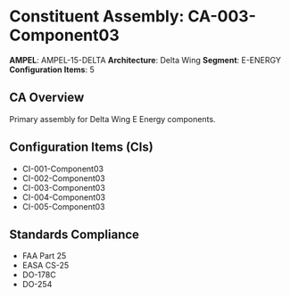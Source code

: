 # Constituent Assembly: CA-003-Component03

**AMPEL**: AMPEL-15-DELTA
**Architecture**: Delta Wing
**Segment**: E-ENERGY
**Configuration Items**: 5

## CA Overview
Primary assembly for Delta Wing E Energy components.

## Configuration Items (CIs)
- CI-001-Component03
- CI-002-Component03
- CI-003-Component03
- CI-004-Component03
- CI-005-Component03

## Standards Compliance
- FAA Part 25
- EASA CS-25
- DO-178C
- DO-254
